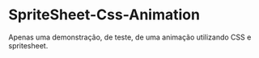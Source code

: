 # SpriteSheet-Css-Animation

Apenas uma demonstração, de teste, de uma animação utilizando CSS e spritesheet.
